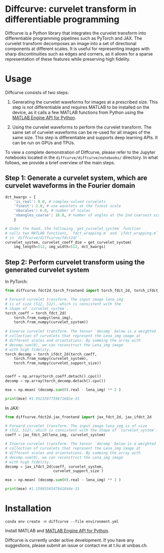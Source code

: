 


Diffcurve: curvelet transform in differentiable programming
=====================================


Diffcurve is a Python library that integrates the curvelet transform into differentiable programming pipelines such as PyTorch and JAX. The curvelet transform decomposes an image into a set of directional components at different scales. It is useful for representing images with sharp discontinuities such as edges and corners, as it allows for a sparse representation of these features while preserving high fidelity.


# Usage 

Diffcurve consists of two steps:

1. Generating the curvelet waveforms for images at a prescribed size. This step is not differentiable and requires MATLAB to be installed on the device, as it calls a few MATLAB functions from Python using the [MATLAB Engine API for Python](https://www.mathworks.com/help/matlab/matlab-engine-for-python.html). 

2. Using the curvelet waveforms to perform the curvelet transform. The same set of curvelet waveforms can be re-used for all images of the same size. This step is differentiable and supports deep learning APIs. It can be run on GPUs and TPUs.


To view a complete demonstration of Diffcurve, please refer to the Jupyter notebooks located in the `diffcurve/diffcurve/notebooks/` directory. In what follows, we provide a brief overview of the main steps.


## Step 1: Generate a curvelet system, which are curvelet waveforms in the Fourier domain

```python
dct_kwargs = {
    'is_real': 0.0, # complex-valued curvelets
    'finest': 2.0, # use wavelets at the finest scale
    'nbscales': 6.0, # number of scales
    'nbangles_coarse': 16.0, # number of angles at the 2nd coarsest scale
    }

# Under the hood, the following `get_curvelet_system` function
# calls two MATLAB functions, `fdct_wrapping.m` and `ifdct_wrapping.m`
# in `diffcurve/diffcurve/fdct2d/`.
curvelet_system, curvelet_coeff_dim = get_curvelet_system(
    img_length=512, img_width=512, dct_kwargs)
```


## Step 2: Perform curvelet transform using the generated curvelet system



In PyTorch:

```python
from diffcurve.fdct2d.torch_frontend import torch_fdct_2d, torch_ifdct_2d

# Forward curvelet transform. The input image lena_img
# is of size (512, 512), which is consistent with the 
# shape of `curvelet_system`.
torch_coeff = torch_fdct_2d(
    torch.from_numpy(lena_img),
    torch.from_numpy(curvelet_system)) 
                            
# Inverse curvelet transform. The tensor `decomp` below is a weighted 
# collection of curvelets that represent the Lena_img image at 
# different scales and orientations. By summing the array with
# decomp.sum(0), we can reconstruct the Lena_img image 
# with high fidelity.
torch_decomp = torch_ifdct_2d(torch_coeff,
    torch.from_numpy(curvelet_system),
    torch.from_numpy(curvelet_support_size))


coeff = np.array(torch_coeff.detach().cpu())
decomp = np.array(torch_decomp.detach().cpu())

mse = np.mean( (decomp.sum(0).real - lena_img) ** 2 )

print(mse) #1.9523397759671602e-31

```

In JAX:

```python
from diffcurve.fdct2d.jax_frontend import jax_fdct_2d, jax_ifdct_2d

# Forward curvelet transform. The input image lena_img is of size 
# (512, 512), which is consistent with the shape of `curvelet_system`.
coeff = jax_fdct_2d(lena_img, curvelet_system)

# Inverse curvelet transform. The tensor `decomp` below is a weighted 
# collection of curvelets that represent the Lena_img image at 
# different scales and orientations. By summing the array with
# decomp.sum(0), we can reconstruct the Lena_img image 
# with high fidelity.
decomp = jax_ifdct_2d(coeff, curvelet_system,
                      curvelet_support_size )

mse = np.mean( (decomp.sum(0).real - lena_img) ** 2 )

print(mse) #1.1598556547941844e-31

```




# Installation

```
conda env create -n diffcurve --file environment.yml
```

Install MATLAB and [MATLAB Engine API for Python](https://www.mathworks.com/help/matlab/matlab-engine-for-python.html).



Diffcurve is currently under active development. If you have any suggestions, please submit an issue or contact me at t.liu at unibas.ch.